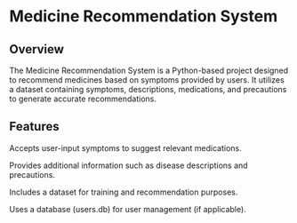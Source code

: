 # Medicine Recommendation System

## Overview

The Medicine Recommendation System is a Python-based project designed to recommend medicines based on symptoms provided by users. It utilizes a dataset containing symptoms, descriptions, medications, and precautions to generate accurate recommendations.

## Features

Accepts user-input symptoms to suggest relevant medications.

Provides additional information such as disease descriptions and precautions.

Includes a dataset for training and recommendation purposes.

Uses a database (users.db) for user management (if applicable).

